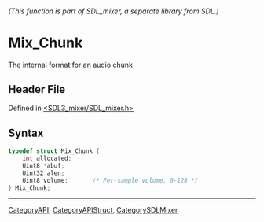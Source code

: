 ###### (This function is part of SDL_mixer, a separate library from SDL.)
# Mix_Chunk

The internal format for an audio chunk

## Header File

Defined in [<SDL3_mixer/SDL_mixer.h>](https://github.com/libsdl-org/SDL_mixer/blob/main/include/SDL3_mixer/SDL_mixer.h)

## Syntax

```c
typedef struct Mix_Chunk {
    int allocated;
    Uint8 *abuf;
    Uint32 alen;
    Uint8 volume;       /* Per-sample volume, 0-128 */
} Mix_Chunk;
```

----
[CategoryAPI](CategoryAPI), [CategoryAPIStruct](CategoryAPIStruct), [CategorySDLMixer](CategorySDLMixer)

